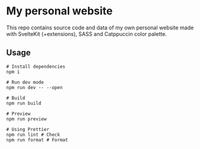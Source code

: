 # My personal website

This repo contains source code and data of my own personal website made with SvelteKit (+extensions), SASS and Catppuccin color palette.

## Usage

```shell
# Install dependencies
npm i

# Run dev mode
npm run dev -- --open

# Build
npm run build

# Preview
npm run preview

# Using Prettier
npm run lint # Check
npm run format # Format
```
